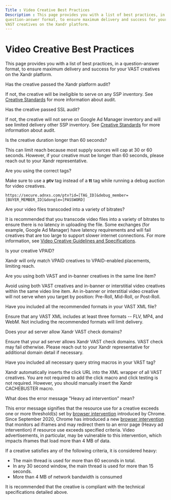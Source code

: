 ```yaml
---
Title : Video Creative Best Practices
Description : This page provides you with a list of best practices, in a
question-answer format, to ensure maximum delivery and success for your
VAST creatives on the Xandr platform.
---
```



# Video Creative Best Practices



This page provides you with a list of best practices, in a
question-answer format, to ensure maximum delivery and success for your
VAST creatives on the Xandr platform.

Has the creative passed the Xandr platform
audit?

If not, the creative will be ineligible to serve on any SSP inventory.
See <a href="creative-standards.md" class="xref"
title="Xandr has foundational policies that all creative and inventory content must follow. Creatives that violate these policies will be removed from the platform, and will be ineligible for both real-time bidding (RTB) and in-network buying. Repeated violation of these policies may result in strikes against offending members.">Creative
Standards</a> for more information about audit.

Has the creative passed SSL audit?

If not, the creative will not serve on Google Ad Manager inventory and
will see limited delivery other SSP inventory. See
<a href="creative-standards.md" class="xref"
title="Xandr has foundational policies that all creative and inventory content must follow. Creatives that violate these policies will be removed from the platform, and will be ineligible for both real-time bidding (RTB) and in-network buying. Repeated violation of these policies may result in strikes against offending members.">Creative
Standards</a> for more information about audit.

Is the creative duration longer than 60 seconds?

This can limit reach because most supply sources will cap at 30 or 60
seconds. However, if your creative must be longer than 60 seconds,
please reach out to your Xandr representative.

Are you using the correct tags?

Make sure to use a **ptv** tag instead of a **tt** tag while running a
debug auction for video creatives.

``` pre
https://secure.adnxs.com/ptv?id=[TAG_ID]&debug_member=[BUYER_MEMBER_ID]&dongle=[PASSWORD] 
```

Are your video files transcoded into a variety of bitrates?

It is recommended that you transcode video files into a variety of
bitrates to ensure there is no latency in uploading the file. Some
exchanges (for example, Google Ad Manager) have latency requirements and
will fail creatives that are too large to support slower internet
connections. For more information, see
<a href="video-creative-guidelines-and-specifications.md" class="xref"
title="To serve on the Xandr platform and other third-party platforms, all video creatives must adhere to the guidelines and specifications listed here, our creative standards, and any other guidelines that may apply.">Video
Creative Guidelines and Specifications</a>.

Is your creative VPAID?

Xandr will only match VPAID creatives to
VPAID-enabled placements, limiting reach.

Are you using both VAST and in-banner creatives in the same
line item?

Avoid using both VAST creatives and in-banner or interstitial video
creatives within the same video line item. An
in-banner or interstitial video creative will not serve when you target
by position: Pre-Roll, Mid-Roll, or Post-Roll.

Have you included all the recommended formats in your VAST XML file?

Ensure that any VAST XML includes at least three formats -- FLV, MP4,
and WebM. Not including the recommended formats will limit delivery.

Does your ad server allow Xandr VAST check
domains?

Ensure that your ad server allows Xandr VAST
check domains. VAST check may fail otherwise. Please reach out to your
Xandr representative for additional domain
detail if necessary.

Have you included all necessary query string macros in your VAST tag?

Xandr automatically inserts the click URL into
the XML wrapper of all VAST creatives. You are not required to add the
click macro and click testing is not required. However, you should
manually insert the Xandr CACHEBUSTER macro.

What does the error message "Heavy ad intervention" mean?

This error message signifies that the resource use for a creative
exceeds one or more threshold(s) set by <a
href="https://iabtechlab.com/blog/chrome-will-block-heavy-ads-soon-get-vast-video-ads-ready/"
class="xref" target="_blank">browser intervention</a> introduced by
Chrome. Since September 2020, Chrome has introduced a new <a
href="https://iabtechlab.com/blog/chrome-will-block-heavy-ads-soon-get-vast-video-ads-ready/"
class="xref" target="_blank">browser intervention</a> that monitors ad
iframes and may redirect them to an error page (Heavy ad intervention)
if resource use exceeds specified criteria. Video advertisements, in
particular, may be vulnerable to this intervention, which impacts
iframes that load more than 4 MB of data.

If a creative satisfies any of the following criteria, it is considered
heavy:

- The main thread is used for more than 60 seconds in total.
- In any 30 second window, the main thread is used for more than 15
  seconds.
- More than 4 MB of network bandwidth is consumed

It is recommended that the creative is compliant with the technical
specifications detailed above.




